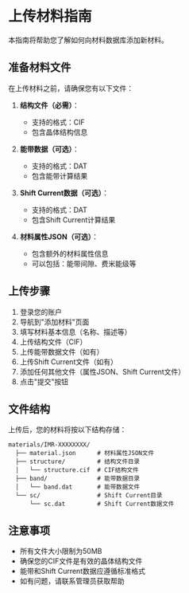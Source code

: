 # 上传材料指南

本指南将帮助您了解如何向材料数据库添加新材料。

## 准备材料文件

在上传材料之前，请确保您有以下文件：

1. **结构文件（必需）**：
   - 支持的格式：CIF
   - 包含晶体结构信息

2. **能带数据（可选）**：
   - 支持的格式：DAT
   - 包含能带计算结果

3. **Shift Current数据（可选）**：
   - 支持的格式：DAT
   - 包含Shift Current计算结果

4. **材料属性JSON（可选）**：
   - 包含额外的材料属性信息
   - 可以包括：能带间隙、费米能级等

## 上传步骤

1. 登录您的账户
2. 导航到"添加材料"页面
3. 填写材料基本信息（名称、描述等）
4. 上传结构文件（CIF）
5. 上传能带数据文件（如有）
6. 上传Shift Current文件（如有）
7. 添加任何其他文件（属性JSON、Shift Current文件）
8. 点击"提交"按钮

## 文件结构

上传后，您的材料将按以下结构存储：

```
materials/IMR-XXXXXXXX/
  ├── material.json      # 材料属性JSON文件
  ├── structure/         # 结构文件目录
  │   └── structure.cif  # CIF结构文件
  ├── band/              # 能带数据目录
  │   └── band.dat       # 能带数据文件
  └── sc/                # Shift Current目录
      └── sc.dat         # Shift Current数据文件
```

## 注意事项

- 所有文件大小限制为50MB
- 确保您的CIF文件是有效的晶体结构文件
- 能带和Shift Current数据应遵循标准格式
- 如有问题，请联系管理员获取帮助 